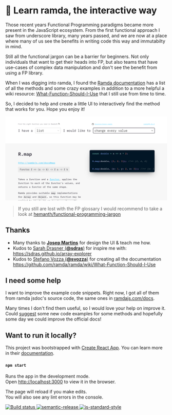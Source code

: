 # 🐏 Learn ramda, the interactive way

Those recent years Functional Programming paradigms became more present in the JavaScript ecosystem. From the first functional approach I saw from underscore library, many years passed, and we are now at a place where many of us see the benefits in writing code this way and immutabilty in mind.

Still all the functional jargon can be a barrier for beginners. Not only individuals that want to get their heads into FP, but also teams that have use-cases of complex data manipulation and don't see the benefit from using a FP library.

When I was digging into ramda, I found the [Ramda documentation](http://ramdajs.com/docs/) has a list of all the methods and some crazy examples in addition to a more helpful a wiki resource: [What-Function-Should-I-Use](https://github.com/ramda/ramda/wiki/What-Function-Should-I-Use) that I still use from time to time.

So, I decided to help and create a little UI to interactively find the method that works for you. Hope you enjoy it!

![learn-ramda website screenshot](./docs/demo.png)

> If you still are lost with the FP glossary I would recommend to take a look at [hemanth/functional-programming-jargon](https://github.com/hemanth/functional-programming-jargon)

## Thanks

- Many thanks to **[Josep Martins](https://josepmartins.com)** for design the UI & teach me how.
- Kudos to [Sarah Drasner (**@sdras**)](https://github.com/sdras) for inspire me with: https://sdras.github.io/array-explorer
- Kudos to [Stefano Vozza (**@svozza**)](https://github.com/svozza) for creating all the documentation https://github.com/ramda/ramda/wiki/What-Function-Should-I-Use

## I need some help

I want to improve the example code snippets. Right now, I got all of them from ramda jsdoc's source code, the same ones in [ramdajs.com/docs](https://ramdajs.com/docs).

Many times I don't find them useful, so I would love your help on improve it.
Could [suggest](https://github.com/davesnx/learn-ramda/issues/new) some new code examples for some methods and hopefully some day we could improve the official docs!

## Want to run it locally?

This project was bootstrapped with [Create React App](https://github.com/facebook/create-react-app). You can learn more in their [documentation](https://facebook.github.io/create-react-app/docs/getting-started).

#### `npm start`

Runs the app in the development mode.<br>
Open [http://localhost:3000](http://localhost:3000) to view it in the browser.

The page will reload if you make edits.<br>
You will also see any lint errors in the console.

[![Build status][ci-image] ][ci-url]
[![semantic-release][semantic-image] ][semantic-url]
[![js-standard-style][standard-image]][standard-url]

[ci-image]: https://travis-ci.org/davesnx/learn-ramda.svg?branch=master
[ci-url]: https://travis-ci.org/davesnx/learn-ramda
[semantic-image]: https://img.shields.io/badge/%20%20%F0%9F%93%A6%F0%9F%9A%80-semantic--release-e10079.svg
[semantic-url]: https://github.com/semantic-release/semantic-release
[standard-image]: https://img.shields.io/badge/code%20style-standard-brightgreen.svg
[standard-url]: http://standardjs.com/
